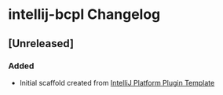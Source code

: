 <!-- Keep a Changelog guide -> https://keepachangelog.com -->

# intellij-bcpl Changelog

## [Unreleased]
### Added
- Initial scaffold created from [IntelliJ Platform Plugin Template](https://github.com/JetBrains/intellij-platform-plugin-template)
